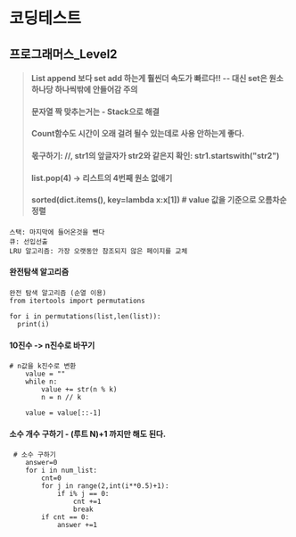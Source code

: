 # 코딩테스트

## 프로그래머스_Level2
> #### List append 보다 set add 하는게 훨씬더 속도가 빠르다!! -- 대신 set은 원소 하나당 하나씩밖에 안들어감 주의
> #### 문자열 짝 맞추는거는 - Stack으로 해결
> #### Count함수도 시간이 오래 걸려 될수 있는데로 사용 안하는게 좋다.
> #### 몫구하기: //, str1의 앞글자가 str2와 같은지 확인: str1.startswith("str2")
> #### list.pop(4) -> 리스트의 4번째 원소 없애기
> #### sorted(dict.items(), key=lambda x:x[1])     # value 값을 기준으로 오름차순 정렬


```
스택: 마지막에 들어온것을 뺀다
큐: 선입선출
LRU 알고리즘: 가장 오랫동안 참조되지 않은 페이지를 교체
```
#### 완전탐색 알고리즘
```
완전 탐색 알고리즘 (순열 이용)
from itertools import permutations

for i in permutations(list,len(list)):
  print(i)
```
#### 10진수 -> n진수로 바꾸기
```
# n값을 k진수로 변환
    value = ""
    while n:
        value += str(n % k)
        n = n // k
    
    value = value[::-1]
```
#### 소수 개수 구하기 - (루트 N)+1 까지만 해도 된다.
```
 # 소수 구하기
    answer=0
    for i in num_list:
        cnt=0
        for j in range(2,int(i**0.5)+1):
            if i% j == 0:
                cnt +=1
                break
        if cnt == 0:
            answer +=1
```
